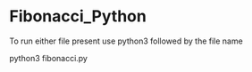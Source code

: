 # Fibonacci_Python

To run either file present use python3 followed by the file name

 python3 fibonacci.py
